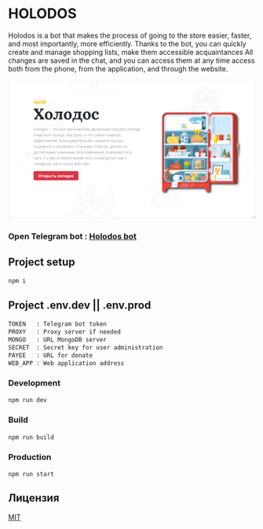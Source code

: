 # HOLODOS

Holodos is a bot that makes the process of going to the store
easier, faster, and most importantly, more efficiently. Thanks to the bot, you can
quickly create and manage shopping lists, make them accessible
acquaintances All changes are saved in the chat, and you can access them at any time
access both from the phone, from the application, and through the website.

<img width="1280" src="/static/social-preview.png">

### Open Telegram bot : [Holodos bot](https://t.me/MyHolodosBot)

## Project setup

```
npm i
```

## Project .env.dev || .env.prod

```
TOKEN   : Telegram bot token
PROXY   : Proxy server if needed
MONGO   : URL MongoDB server
SECRET  : Secret key for user administration
PAYEE   : URL for donate
WEB_APP : Web application address
```

### Development

```
npm run dev
```

### Build

```
npm run build
```

### Production

```
npm run start
```

## Лицензия

[MIT](LICENSE)
